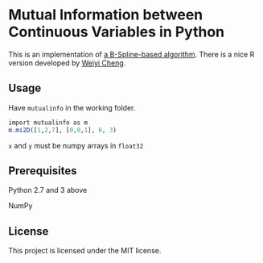 Mutual Information between Continuous Variables in Python
====

This is an implementation of [a B-Spline-based algorithm](https://bmcbioinformatics.biomedcentral.com/articles/10.1186/1471-2105-5-118). There is a nice R version developed by [Weiyi Cheng](https://github.com/weiyi-bitw/cafr).

## Usage ##

Have `mutualinfo` in the working folder.

```r
import mutualinfo as m
m.mi2D([1,2,7], [0,0,1], 6, 3)
```

`x` and `y` must be numpy arrays in `float32`

## Prerequisites ##

Python 2.7 and 3 above 

NumPy

## License ##

This project is licensed under the MIT license.
